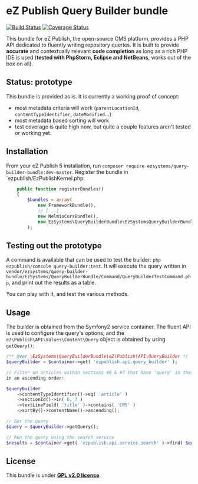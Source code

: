 # eZ Publish Query Builder bundle

[![Build Status](https://travis-ci.org/ezsystems/QueryBuilderBundle.png?branch=master)](https://travis-ci.org/ezsystems/QueryBuilderBundle) [![Coverage Status](https://coveralls.io/repos/ezsystems/QueryBuilderBundle/badge.png?branch=master)](https://coveralls.io/r/ezsystems/QueryBuilderBundle)

This bundle for eZ Publish, the open-source CMS platform, provides a PHP API dedicated to fluently writing repository
queries. It is built to provide **accurate** and contextually relevant **code completion** as long as a rich PHP IDE is used
(**tested with PhpStorm, Eclipse and NetBeans**, works out of the box on all).

## Status: prototype

This bundle is provided as is. It is currently a working proof of concept:

- most metadata criteria will work (`parentLocationId`, `contentTypeIdentifier`, `dateModified`...)
- most metadata based sorting will work
- test coverage is quite high now, but quite a couple features aren't tested or working yet.


## Installation

From your eZ Publish 5 installation, run `composer require ezsystems/query-builder-bundle:dev-master`.
Register the bundle in `ezpublish/EzPublishKernel.php:

```php
    public function registerBundles()
    {
        $bundles = array(
            new FrameworkBundle(),
            // [...]
            new NelmioCorsBundle(),
            new EzSystems\QueryBuilderBundle\EzSystemsQueryBuilderBundle()
        );
```

## Testing out the prototype

A command is available that can be used to test the builder: `php ezpublish/console query-builder:test`.
It will execute the query written in
`vendor/ezsystems/query-builder-bundle/EzSystems/QueryBuilderBundle/Command/QueryBuilderTestCommand.php`, and print
 out the results as a table.

 You can play with it, and test the various methods.

## Usage

The builder is obtained from the Symfony2 service container. The fluent API is used to configure the query's options,
and the `eZ\Publish\API\Values\Content\Query` object is obtained by using `getQuery()`:

```php
/** @var \EzSystems\QueryBuilderBundle\eZ\Publish\API\QueryBuilder */
$queryBuilder = $container->get( 'ezpublish.api.query_builder' );

// Filter on articles within sections #6 & #7 that have 'query' in their 'title' field, sorted by name
in an ascending order:

$queryBuilder
    ->contentTypeIdentifier()->eq( 'article' )
    ->sectionId()->in( 6, 7 )
    ->textLineField( 'title' )->contains( 'CMS' )
    ->sortBy()->contentName()->ascending();

// Get the query
$query = $queryBuilder->getQuery();

// Run the query using the search service
$results = $container->get( 'ezpublish.api.service.search' )->find( $query );
```

## License

This bundle is under **[GPL v2.0 license](http://www.gnu.org/licenses/gpl-2.0.html)**.

